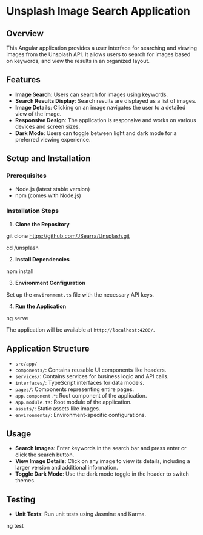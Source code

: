 # Unsplash Image Search Application

## Overview

This Angular application provides a user interface for searching and viewing images from the Unsplash API. It allows users to search for images based on keywords, and view the results in an organized layout.

## Features

- **Image Search**: Users can search for images using keywords.
- **Search Results Display**: Search results are displayed as a list of images.
- **Image Details**: Clicking on an image navigates the user to a detailed view of the image.
- **Responsive Design**: The application is responsive and works on various devices and screen sizes.
- **Dark Mode**: Users can toggle between light and dark mode for a preferred viewing experience.

## Setup and Installation

### Prerequisites

- Node.js (latest stable version)
- npm (comes with Node.js)

### Installation Steps

1. **Clone the Repository**

git clone https://github.com/JSearra/Unsplash.git

cd /unsplash

2. **Install Dependencies**

npm install

3. **Environment Configuration**

Set up the `environment.ts` file with the necessary API keys.

4. **Run the Application**

ng serve

The application will be available at `http://localhost:4200/`.

## Application Structure

- `src/app/`
- `components/`: Contains reusable UI components like headers.
- `services/`: Contains services for business logic and API calls.
- `interfaces/`: TypeScript interfaces for data models.
- `pages/`: Components representing entire pages.
- `app.component.*`: Root component of the application.
- `app.module.ts`: Root module of the application.
- `assets/`: Static assets like images.
- `environments/`: Environment-specific configurations.

## Usage

- **Search Images**: Enter keywords in the search bar and press enter or click the search button.
- **View Image Details**: Click on any image to view its details, including a larger version and additional information.
- **Toggle Dark Mode**: Use the dark mode toggle in the header to switch themes.

## Testing

- **Unit Tests**: Run unit tests using Jasmine and Karma.

ng test